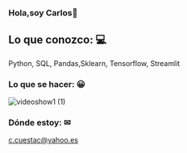 ### Hola,soy Carlos👋


## Lo que conozco: 💻

Python, SQL, Pandas,Sklearn, Tensorflow, Streamlit


### Lo que se hacer: 😀

![videoshow1 (1)](https://user-images.githubusercontent.com/97036885/171567805-a56b193b-b546-4657-81f0-e663ed076eb2.gif)

### Dónde estoy: ✉ 

c.cuestac@yahoo.es






